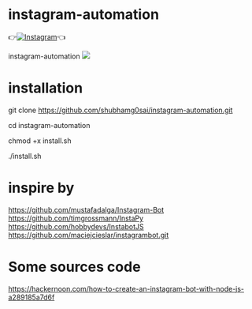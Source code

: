 # instagram-automation



👉[![Instagram  ](https://img.shields.io/badge/INSTAGRAM-FOLLOW-red?style=for-the-badge&logo=instagram)](https://www.instagram.com/shubhamg0sai)👈

instagram-automation 
![ ](https://raw.githubusercontent.com/shubhamg0sai/instagram-automation/main/us/ps/IMG_20210430_181207.jpg)
 
# installation
git clone https://github.com/shubhamg0sai/instagram-automation.git

cd instagram-automation

chmod +x install.sh

./install.sh

# inspire by
https://github.com/mustafadalga/Instagram-Bot
https://github.com/timgrossmann/InstaPy
https://github.com/hobbydevs/InstabotJS
https://github.com/maciejcieslar/instagrambot.git

# Some sources code 
https://hackernoon.com/how-to-create-an-instagram-bot-with-node-js-a289185a7d6f
